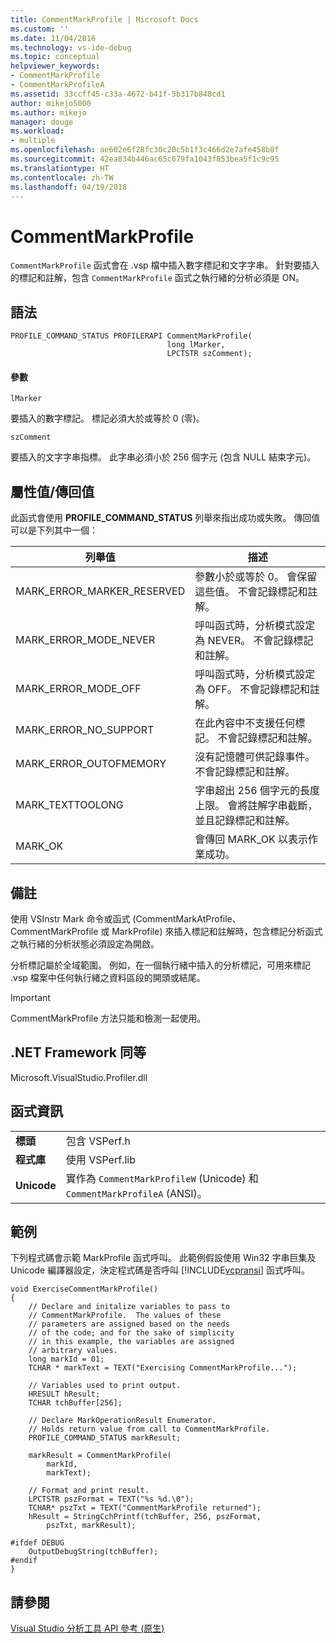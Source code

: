 ```yaml
---
title: CommentMarkProfile | Microsoft Docs
ms.custom: ''
ms.date: 11/04/2016
ms.technology: vs-ide-debug
ms.topic: conceptual
helpviewer_keywords:
- CommentMarkProfile
- CommentMarkProfileA
ms.assetid: 33ccff45-c33a-4672-b41f-5b317b848cd1
author: mikejo5000
ms.author: mikejo
manager: douge
ms.workload:
- multiple
ms.openlocfilehash: ae602e6f28fc30c20c5b1f3c466d2e7afe458b8f
ms.sourcegitcommit: 42ea834b446ac65c679fa1043f853bea5f1c9c95
ms.translationtype: HT
ms.contentlocale: zh-TW
ms.lasthandoff: 04/19/2018
---
```

# <a name="commentmarkprofile"></a>CommentMarkProfile
`CommentMarkProfile` 函式會在 .vsp 檔中插入數字標記和文字字串。 針對要插入的標記和註解，包含 `CommentMarkProfile` 函式之執行緒的分析必須是 ON。  
  
## <a name="syntax"></a>語法  
  
```  
PROFILE_COMMAND_STATUS PROFILERAPI CommentMarkProfile(  
                                   long lMarker,   
                                   LPCTSTR szComment);  
```  
  
#### <a name="parameters"></a>參數  
 `lMarker`  
  
 要插入的數字標記。 標記必須大於或等於 0 (零)。  
  
 `szComment`  
  
 要插入的文字字串指標。 此字串必須小於 256 個字元 (包含 NULL 結束字元)。  
  
## <a name="property-valuereturn-value"></a>屬性值/傳回值  
 此函式會使用 **PROFILE_COMMAND_STATUS** 列舉來指出成功或失敗。 傳回值可以是下列其中一個：  
  
|列舉值|描述|  
|----------------|-----------------|  
|MARK_ERROR_MARKER_RESERVED|參數小於或等於 0。 會保留這些值。 不會記錄標記和註解。|  
|MARK_ERROR_MODE_NEVER|呼叫函式時，分析模式設定為 NEVER。 不會記錄標記和註解。|  
|MARK_ERROR_MODE_OFF|呼叫函式時，分析模式設定為 OFF。 不會記錄標記和註解。|  
|MARK_ERROR_NO_SUPPORT|在此內容中不支援任何標記。 不會記錄標記和註解。|  
|MARK_ERROR_OUTOFMEMORY|沒有記憶體可供記錄事件。 不會記錄標記和註解。|  
|MARK_TEXTTOOLONG|字串超出 256 個字元的長度上限。 會將註解字串截斷，並且記錄標記和註解。|  
|MARK_OK|會傳回 MARK_OK 以表示作業成功。|  
  
## <a name="remarks"></a>備註  
 使用 VSInstr Mark 命令或函式 (CommentMarkAtProfile、CommentMarkProfile 或 MarkProfile) 來插入標記和註解時，包含標記分析函式之執行緒的分析狀態必須設定為開啟。  
  
 分析標記屬於全域範圍。 例如，在一個執行緒中插入的分析標記，可用來標記 .vsp 檔案中任何執行緒之資料區段的開頭或結尾。  
  
> [!IMPORTANT]
>  CommentMarkProfile 方法只能和檢測一起使用。  
  
## <a name="net-framework-equivalent"></a>.NET Framework 同等  
 Microsoft.VisualStudio.Profiler.dll  
  
## <a name="function-information"></a>函式資訊  
  
|||  
|-|-|  
|**標頭**|包含 VSPerf.h|  
|**程式庫**|使用 VSPerf.lib|  
|**Unicode**|實作為 `CommentMarkProfileW` (Unicode) 和 `CommentMarkProfileA` (ANSI)。|  
  
## <a name="example"></a>範例  
 下列程式碼會示範 MarkProfile 函式呼叫。 此範例假設使用 Win32 字串巨集及 Unicode 編譯器設定，決定程式碼是否呼叫 [!INCLUDE[vcpransi](../profiling/includes/vcpransi_md.md)] 函式呼叫。  
  
```  
void ExerciseCommentMarkProfile()  
{  
    // Declare and initalize variables to pass to   
    // CommentMarkProfile.  The values of these   
    // parameters are assigned based on the needs   
    // of the code; and for the sake of simplicity  
    // in this example, the variables are assigned  
    // arbitrary values.  
    long markId = 01;  
    TCHAR * markText = TEXT("Exercising CommentMarkProfile...");  
  
    // Variables used to print output.  
    HRESULT hResult;  
    TCHAR tchBuffer[256];  
  
    // Declare MarkOperationResult Enumerator.    
    // Holds return value from call to CommentMarkProfile.  
    PROFILE_COMMAND_STATUS markResult;  
  
    markResult = CommentMarkProfile(  
        markId,  
        markText);  
  
    // Format and print result.  
    LPCTSTR pszFormat = TEXT("%s %d.\0");  
    TCHAR* pszTxt = TEXT("CommentMarkProfile returned");  
    hResult = StringCchPrintf(tchBuffer, 256, pszFormat,   
        pszTxt, markResult);  
  
#ifdef DEBUG  
    OutputDebugString(tchBuffer);  
#endif  
}  
```  
  
## <a name="see-also"></a>請參閱  
 [Visual Studio 分析工具 API 參考 (原生)](../profiling/visual-studio-profiler-api-reference-native.md)